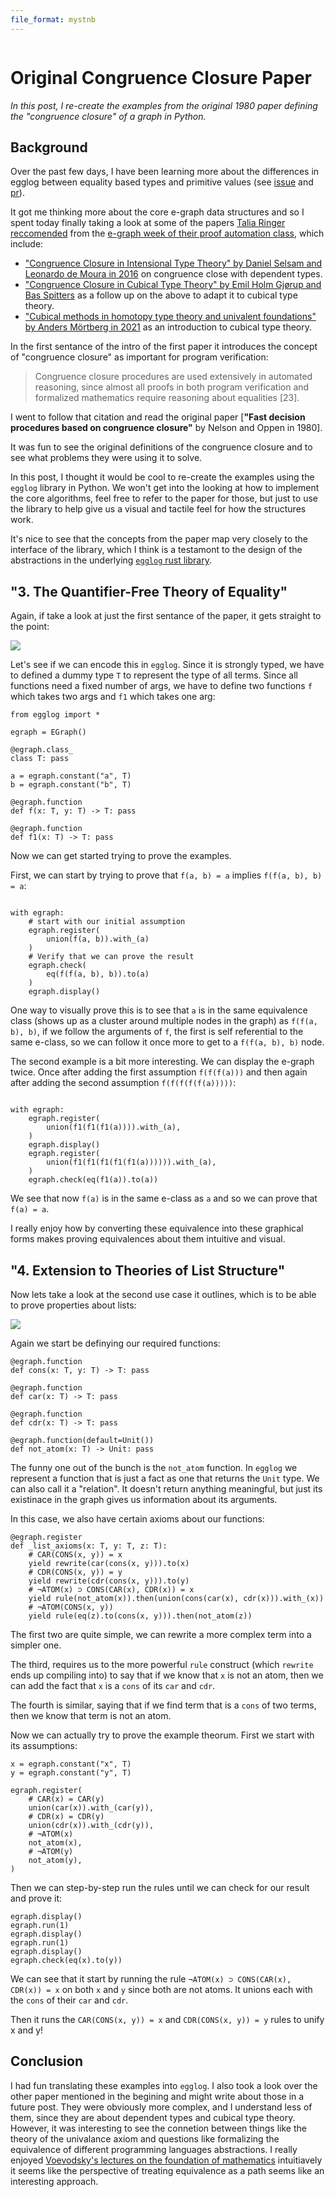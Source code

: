```yaml
---
file_format: mystnb
---
```


```{post} 2023-12-02

```

# Original Congruence Closure Paper

_In this post, I re-create the examples from the original 1980 paper defining the "congruence closure" of a graph in Python._

## Background

Over the past few days, I have been learning more about the differences in egglog between equality based types
and primitive values (see [issue](https://github.com/egraphs-good/egglog/issues/298) and [pr](https://github.com/egraphs-good/egglog/pull/309)).

It got me thinking more about the core e-graph data structures and so I spent today finally taking a look at
some of the papers [Talia Ringer reccomended](https://github.com/saulshanabrook/saulshanabrook/discussions/27#:~:text=Licata%20at%20Wesleyan-,Talia%20Ringer,-I%20was%20talking)
from the [e-graph week of their proof automation class](https://dependenttyp.es/classes/fa2022/readings/17-egraphs.html), which include:

- ["Congruence Closure in Intensional Type Theory" by Daniel Selsam and Leonardo de Moura in 2016](https://arxiv.org/pdf/1701.04391.pdf) on congruence close with dependent types.
- ["Congruence Closure in Cubical Type Theory" by Emil Holm Gjørup and Bas Spitters](https://cs.au.dk/~spitters/Emil.pdf) as a follow up on the above to adapt it to cubical type theory.
- ["Cubical methods in homotopy type theory and univalent foundations" by Anders Mörtberg in 2021](https://www.cambridge.org/core/journals/mathematical-structures-in-computer-science/article/cubical-methods-in-homotopy-type-theory-and-univalent-foundations/ECB3FE6B4A0B19AED2D3A2D785C38AF9) as an introduction to cubical type theory.

In the first sentance of the intro of the first paper it introduces the concept of "congruence closure" as important for program verification:

> Congruence closure procedures are used extensively in automated reasoning,
> since almost all proofs in both program verification and formalized mathematics
> require reasoning about equalities [23].

I went to follow that citation and read the original paper [**"Fast decision procedures based on congruence closure"** by Nelson and Oppen in 1980].

It was fun to see the original definitions of the congruence closure and to see what problems they were using it to solve.

In this post, I thought it would be cool to re-create the examples using the `egglog` library in Python. We won't get into the looking at how to implement the core algorithms, feel free to refer to the paper for those, but just to use the library
to help give us a visual and tactile feel for how the structures work.

It's nice to see that the concepts from the paper map very closely to the interface of the library, which I think is a testamont to the design of the abstractions in the underlying [`egglog` rust library](https://github.com/egraphs-good/egglog).

## "3. The Quantifier-Free Theory of Equality"

Again, if take a look at just the first sentance of the paper, it gets straight to the point:

![](./2023_12_02_congruence_closure-1.png)

Let's see if we can encode this in `egglog`. Since it is strongly typed, we have to defined a dummy type `T` to represent the type of all terms. Since all functions need a fixed number of args, we have to define two functions `f` which takes
two args and `f1` which takes one arg:

```{code-cell} python
from egglog import *

egraph = EGraph()

@egraph.class_
class T: pass

a = egraph.constant("a", T)
b = egraph.constant("b", T)

@egraph.function
def f(x: T, y: T) -> T: pass

@egraph.function
def f1(x: T) -> T: pass
```

Now we can get started trying to prove the examples.

First, we can start by trying to prove that `f(a, b) = a` implies `f(f(a, b), b) = a`:

```{code-cell} python

with egraph:
    # start with our initial assumption
    egraph.register(
        union(f(a, b)).with_(a)
    )
    # Verify that we can prove the result
    egraph.check(
        eq(f(f(a, b), b)).to(a)
    )
    egraph.display()
```

One way to visually prove this is to see that `a` is in the same equivalence class (shows up as a cluster around multiple nodes in the graph) as `f(f(a, b), b)`, if we follow the arguments of `f`, the first is self referential to the same e-class, so we can follow it once more to get to a `f(f(a, b), b)` node.

The second example is a bit more interesting. We can display the e-graph twice. Once after adding the first assumption `f(f(f(a)))` and then again after adding the second assumption `f(f(f(f(f(a)))))`:

```{code-cell} python

with egraph:
    egraph.register(
        union(f1(f1(f1(a)))).with_(a),
    )
    egraph.display()
    egraph.register(
        union(f1(f1(f1(f1(f1(a)))))).with_(a),
    )
    egraph.check(eq(f1(a)).to(a))
```

We see that now `f(a)` is in the same e-class as `a` and so we can prove that `f(a) = a`.

I really enjoy how by converting these equivalence into these graphical forms makes proving equivalences about them intuitive and visual.

## "4. Extension to Theories of List Structure"

Now lets take a look at the second use case it outlines, which is to be able to prove properties about lists:

![](./2023_12_02_congruence_closure-2.png)

Again we start be definying our required functions:

```{code-cell} python
@egraph.function
def cons(x: T, y: T) -> T: pass

@egraph.function
def car(x: T) -> T: pass

@egraph.function
def cdr(x: T) -> T: pass

@egraph.function(default=Unit())
def not_atom(x: T) -> Unit: pass
```

The funny one out of the bunch is the `not_atom` function. In `egglog` we represent a function that is just a fact
as one that returns the `Unit` type. We can also call it a "relation". It doesn't return anything meaningful, but just its existinace in the graph gives us information about its arguments.

In this case, we also have certain axioms about our functions:

```{code-cell} python
@egraph.register
def _list_axioms(x: T, y: T, z: T):
    # CAR(CONS(x, y)) = x
    yield rewrite(car(cons(x, y))).to(x)
    # CDR(CONS(x, y)) = y
    yield rewrite(cdr(cons(x, y))).to(y)
    # ¬ATOM(x) ⊃ CONS(CAR(x), CDR(x)) = x
    yield rule(not_atom(x)).then(union(cons(car(x), cdr(x))).with_(x))
    # ¬ATOM(CONS(x, y))
    yield rule(eq(z).to(cons(x, y))).then(not_atom(z))
```

The first two are quite simple, we can rewrite a more complex term into a simpler one.

The third, requires us to the more powerful `rule` construct (which `rewrite` ends up compiling into) to say that if we know that `x` is not an atom, then we can add the fact that `x` is a `cons` of its `car` and `cdr`.

The fourth is similar, saying that if we find term that is a `cons` of two terms, then we know that term is not an atom.

Now we can actually try to prove the example theorum. First we start with its assumptions:

```{code-cell} python
x = egraph.constant("x", T)
y = egraph.constant("y", T)

egraph.register(
    # CAR(x) = CAR(y)
    union(car(x)).with_(car(y)),
    # CDR(x) = CDR(y)
    union(cdr(x)).with_(cdr(y)),
    # ¬ATOM(x)
    not_atom(x),
    # ¬ATOM(y)
    not_atom(y),
)
```

Then we can step-by-step run the rules until we can check for our result and prove it:

```{code-cell} python
egraph.display()
egraph.run(1)
egraph.display()
egraph.run(1)
egraph.display()
egraph.check(eq(x).to(y))
```

We can see that it start by running the rule `¬ATOM(x) ⊃ CONS(CAR(x), CDR(x)) = x` on both `x` and `y` since both are not atoms. It unions each with the `cons` of their `car` and `cdr`.

Then it runs the `CAR(CONS(x, y)) = x` and `CDR(CONS(x, y)) = y` rules to unify x and y!

## Conclusion

I had fun translating these examples into `egglog`. I also took a look over the other paper mentioned in the begining and might write about those in a future post. They were obviously more complex, and I understand less of them, since they are about dependent types and cubical type theory. However, it was interesting to see the connetion between things like the theory of the univalance axiom and questions like formalizing the equivalence of different programming languages abstractions. I really enjoyed [Voevodsky's lectures on the foundation of mathematics](https://www.math.ias.edu/vladimir/lectures#:~:text=Foundations%20of%20mathematics%20%2D%20their%20past%2C%20present%20and%20future) intuitiavely it seems like the perspective of treating equivalence as a path seems like an interesting approach.
